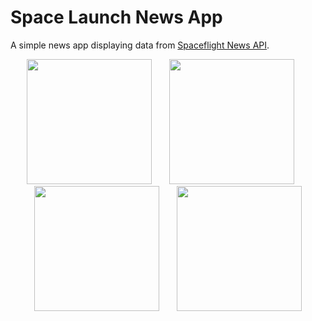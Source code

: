 # Space Launch News App

A simple news app displaying data from [Spaceflight News API](https://spaceflightnewsapi.net/).

<p align="center">
  <img src="https://user-images.githubusercontent.com/55398759/106889357-2e4a5000-66e8-11eb-852a-d60938401f44.png" width="200">
  <img width="20">
  <img src="https://user-images.githubusercontent.com/55398759/106890128-348cfc00-66e9-11eb-8c82-41c008205b9b.png" width="200">
  <img width="20">
  <img src="https://user-images.githubusercontent.com/55398759/106890749-11af1780-66ea-11eb-9562-aaa979fbde87.png" width="200">
  <img width="20">
  <img src="https://user-images.githubusercontent.com/55398759/106890831-2b505f00-66ea-11eb-96be-5d8ddc51fb27.png" width="200">
</p>
